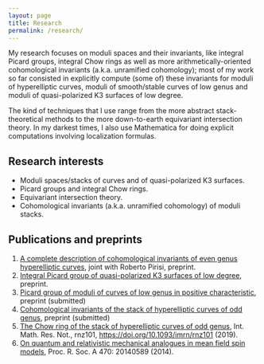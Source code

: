 ```yaml
---
layout: page
title: Research
permalink: /research/
---
```


My research focuses on moduli spaces and their invariants, like integral Picard groups, integral Chow rings as well as more arithmetically-oriented cohomological invariants (a.k.a. unramified cohomology); most of my work so far consisted in explicitly compute (some of) these invariants for moduli of hyperelliptic curves, moduli of smooth/stable curves of low genus and moduli of quasi-polarized K3 surfaces of low degree.

The kind of techniques that I use range from the more abstract stack-theoretical methods to the more down-to-earth equivariant intersection theory. In my darkest times, I also use Mathematica for doing explicit computations involving localization formulas.

## Research interests

- Moduli spaces/stacks of curves and of quasi-polarized K3 surfaces.
- Picard groups and integral Chow rings.
- Equivariant intersection theory.
- Cohomological invariants (a.k.a. unramified cohomology) of moduli stacks.

## Publications and preprints

1. [A complete description of cohomological invariants of even genus hyperelliptic curves](https://arxiv.org/abs/1911.04005), joint with Roberto Pirisi, preprint.
2. [Integral Picard group of quasi-polarized K3 surfaces of low degree](https://arxiv.org/abs/1910.08758), preprint.
3. [Picard group of moduli of curves of low genus in positive characteristic](https://arxiv.org/abs/1812.01913), preprint (submitted)
4. [Cohomological invariants of the stack of hyperelliptic curves of odd genus](https://arxiv.org/abs/1804.02216), preprint (submitted)
5. [The Chow ring of the stack of hyperelliptic curves of odd genus](https://arxiv.org/abs/1802.04519), Int. Math. Res. Not., rnz101, https://doi.org/10.1093/imrn/rnz101 (2019).
6. [On quantum and relativistic mechanical analogues in mean field spin models](https://arxiv.org/abs/1407.5009), Proc. R. Soc. A 470: 20140589 (2014).
